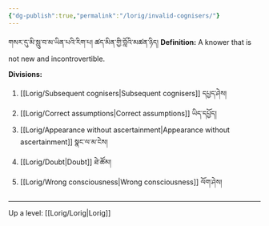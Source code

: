 ```yaml
---
{"dg-publish":true,"permalink":"/lorig/invalid-cognisers/"}
---
```


གསར་དུ་མི་སླུ་བ་མ་ཡིན་པའི་རིག་པ། ཚད་མིན་གྱི་བློའི་མཚན་ཉིད།
**Definition:** A knower that is not new and incontrovertible.

**Divisions:**
1. [[Lorig/Subsequent cognisers\|Subsequent cognisers]] དཔྱད་ཤེས།
2. [[Lorig/Correct assumptions\|Correct assumptions]] ཡིད་དཔྱོད།
3. [[Lorig/Appearance without ascertainment\|Appearance without ascertainment]] སྣང་ལ་མ་ངེས།
4. [[Lorig/Doubt\|Doubt]] ཐེ་ཚོམ།
5. [[Lorig/Wrong consciousness\|Wrong consciousness]] ལོག་ཤེས།

---
Up a level: [[Lorig/Lorig\|Lorig]]